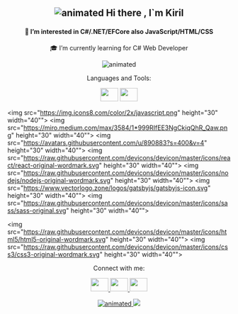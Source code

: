 ## <p align="center"><img src="https://camo.githubusercontent.com/e8e7b06ecf583bc040eb60e44eb5b8e0ecc5421320a92929ce21522dbc34c891/68747470733a2f2f6d656469612e67697068792e636f6d2f6d656469612f6876524a434c467a6361737252346961377a2f67697068792e676966" alt="animated" width=45 /> Hi there , I`m Kiril</p>
#### <p align="center">👀 I’m interested in C#/.NET/EFCore also JavaScript/HTML/CSS  </p>
<p align="center">🎓 I’m currently learning for C# Web Developer</p>

<p align="center">
  <img src="https://media1.giphy.com/media/102h4wsmCG2s12/giphy.gif?cid=ecf05e47rzremxfne0i73yo0vknjz88pti05m61xvrxmxdwc&rid=giphy.gif" alt="animated" />
</p>





<p align="center">
  Languages and Tools:
</p>
<p align="center">
  <img src="https://img.icons8.com/color/2x/c-sharp-logo.png" height="30" width="40"">
  <img src="http://i.imgur.com/yfiYW8H.jpg" height="30" width="40"">
                                                                                     
  <img src="https://img.icons8.com/color/2x/javascript.png" height="30" width="40"">
  <img src="https://miro.medium.com/max/3584/1*999RIfEE3NgCkiqQhR_Qaw.png" height="30" width="40"">
  <img src="https://avatars.githubusercontent.com/u/890883?s=400&v=4" height="30" width="40"">
  <img src="https://raw.githubusercontent.com/devicons/devicon/master/icons/react/react-original-wordmark.svg" height="30" width="40"">
  <img src="https://raw.githubusercontent.com/devicons/devicon/master/icons/nodejs/nodejs-original-wordmark.svg" height="30" width="40"">
  <img src="https://www.vectorlogo.zone/logos/gatsbyjs/gatsbyjs-icon.svg" height="30" width="40"">
  <img src="https://raw.githubusercontent.com/devicons/devicon/master/icons/sass/sass-original.svg" height="30" width="40"">
                                                                                                                           
  <img src="https://raw.githubusercontent.com/devicons/devicon/master/icons/html5/html5-original-wordmark.svg" height="30" width="40"">
  <img src="https://raw.githubusercontent.com/devicons/devicon/master/icons/css3/css3-original-wordmark.svg" height="30" width="40"">
</p>


<p align="center">
Connect with me:
</p>
<p align="center"> 
<a href="https://www.linkedin.com/in/kiril-nikolov-5b4b78209/">
<img src="https://img.icons8.com/doodle/2x/linkedin.png" height="30" width="40"">
                                                                                
<a href="mailto:nikolov.kiril123@gmail.com">
<img  src="https://img.icons8.com/doodle/2x/gmail.png"  height="30" width="40"">
                                                                               
<a href="https://www.facebook.com/kiril.nikolov.904">
<img  src="https://img.icons8.com/doodle/2x/facebook-new.png"  height="30" width="40"">
</p>


<p align="center">
  <img src="https://github-readme-stats.vercel.app/api?username=nikolovkiril&show_icons=true&theme=merko&hide=contribs,prs" alt="animated" />
  <img src="https://github-readme-stats.vercel.app/api/top-langs/?username=nikolovkiril&layout=compact&show_icons=true&theme=merko&hide=contribs" width=318 />
</p>
<!---
nikolovkiril/nikolovkiril is a ✨ special ✨ repository because its `README.md` (this file) appears on your GitHub profile.
You can click the Preview link to take a look at your changes.
--->
 
